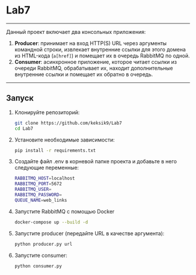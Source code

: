 # Lab7

---
Данный проект включает два консольных приложения: 
1. **Producer**: принимает на вход HTTP(S) URL через аргументы командной строки, извлекает внутренние ссылки для этого домена из HTML-кода (`a[href]`) и помещает их в очередь RabbitMQ по одной.
2. **Consumer**: асинхронное приложение, которое читает ссылки из очереди RabbitMQ, обрабатывает их, находит дополнительные внутренние ссылки и помещает их обратно в очередь.

---

## Запуск

1. Клонируйте репозиторий:
    ```bash
    git clone https://github.com/keksik9/Lab7
    cd Lab7
    ```


2. Установите необходимые зависимости:
    ```bash
    pip install -r requirements.txt
    ```


3. Создайте файл .env в корневой папке проекта и добавьте в него следующие переменные:
    ```bash
    RABBITMQ_HOST=localhost
    RABBITMQ_PORT=5672
    RABBITMQ_USER=
    RABBITMQ_PASSWORD=
    QUEUE_NAME=web_links
    ```

4. Запустите RabbitMQ с помощью Docker
    ```bash
    docker-compose up --build -d
    ```
    
5. Запустите producer (передайте URL в качестве аргумента):
     ```bash
     python producer.py url
     ```


6. Запустите consumer:
     ```bash
     python consumer.py
     ```